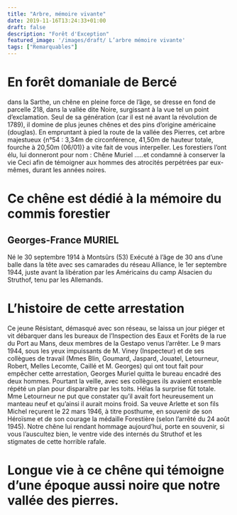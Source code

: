 ```yaml
---
title: "Arbre, mémoire vivante"
date: 2019-11-16T13:24:33+01:00
draft: false
description: "Forêt d'Exception"
featured_image: '/images/draft/ L’arbre mémoire vivante'
tags: ["Remarquables"]
---
```



# En forêt domaniale de Bercé
dans la Sarthe, un chêne en pleine force de l’âge,  se dresse en fond de parcelle 218, dans la vallée dite Noire, surgissant à la vue tel un point d’exclamation. 
Seul de sa génération (car il est né avant la révolution de 1789), il domine de plus jeunes chênes  et des pins d’origine américaine (douglas).
En empruntant à pied la route de la vallée des Pierres, cet arbre majestueux {n°54 : 3,34m de circonférence, 41,50m de hauteur totale, fourche à 20,50m (06/01)} a vite fait de vous interpeller. 
Les forestiers l’ont élu, lui donneront pour nom : Chêne Muriel …..et condamné à conserver la vie
Ceci afin de témoigner aux hommes des atrocités perpétrées par eux-mêmes, durant les années noires.

# Ce chêne est dédié à la mémoire du commis forestier 
## Georges-France MURIEL
Né le 30 septembre 1914 à Montsûrs (53)
Exécuté à l’âge de 30 ans d’une balle dans la tête avec ses camarades du réseau Alliance, le 1er  septembre 1944, juste avant la libération par les Américains du camp Alsacien du Struthof, tenu par les Allemands.

# L’histoire de cette arrestation
Ce jeune Résistant, démasqué avec son réseau, se laissa un jour piéger et vit débarquer dans les bureaux de l’Inspection des Eaux et Forêts de la rue du Port au Mans, deux membres de la Gestapo venus l’arrêter. Le 9 mars 1944, sous les yeux impuissants de M. Viney (Inspecteur) et de ses collègues de travail (Mmes Blin, Goumard, Jaspard, Jouatel, Letourneur, Robert, Melles Lecomte, Caillé et M. Georges)  qui ont tout fait pour empêcher cette arrestation, Georges Muriel quitta le bureau encadré des deux hommes.
Pourtant la veille, avec ses collègues ils avaient ensemble répété un plan pour disparaître par les toits. Hélas la surprise fût totale. Mme Letourneur ne put que constater qu’il avait fort heureusement un manteau neuf et qu’ainsi il aurait moins froid. 
Sa veuve Arlette et son fils Michel reçurent le 22 mars 1946, à titre posthume, en souvenir de son Héroïsme et de son courage la médaille Forestière (selon l’arrêté du 24 août 1945). 
Notre chêne lui rendant hommage aujourd’hui, porte en souvenir, si vous l’auscultez bien, le ventre vide des internés du Struthof et les stigmates de cette horrible rafale.

# Longue vie à ce chêne qui témoigne d’une époque aussi noire que notre vallée des pierres.
